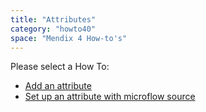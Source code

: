 ```yaml
---
title: "Attributes"
category: "howto40"
space: "Mendix 4 How-to's"
---
```

Please select a How To:

*   [Add an attribute](add-an-attribute)
*   [Set up an attribute with microflow source](set-up-an-attribute-with-microflow-source)